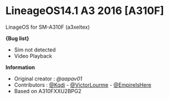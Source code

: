 # LineageOS14.1 A3 2016 [A310F]
LinageOS for SM-A310F (a3xeltex)

**{Bug list}**
- Sim not detected
- Video Playback

**Information**
- Original creator : _@aapav01_
- Contributors :  <a href="https://github.com/Kqdi/">@Kqdi</a> - <a href="https://github.com/VictorLourme/">@VictorLourme</a> - <a href="https://github.com/empireishere/">@EmpireIsHere</a>
- Based on A310FXXU2BPG2
